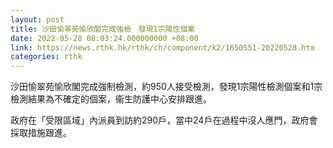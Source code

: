 ```yaml
---
layout: post
title: 沙田愉翠苑愉欣閣完成強檢　發現1宗陽性個案
date: 2022-05-28 08:03:24.000000000 +08:00
link: https://news.rthk.hk/rthk/ch/component/k2/1650551-20220528.htm
categories: rthk
---
```


沙田愉翠苑愉欣閣完成強制檢測，約950人接受檢測，發現1宗陽性檢測個案和1宗檢測結果為不確定的個案，衞生防護中心安排跟進。

政府在「受限區域」內派員到訪約290戶，當中24戶在過程中沒人應門，政府會採取措施跟進。
